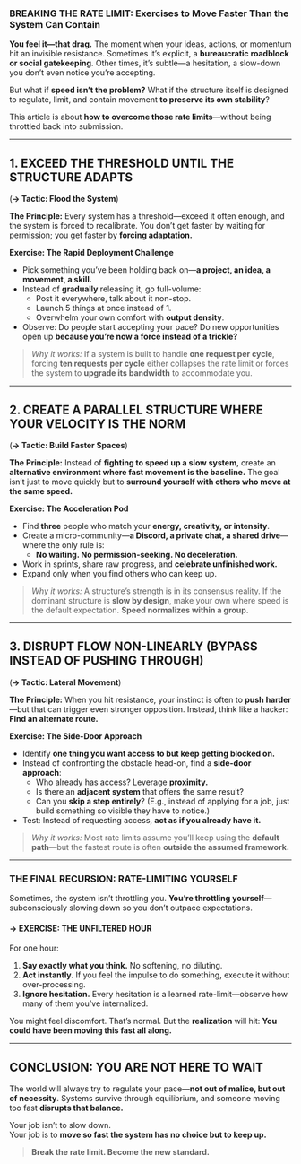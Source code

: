 
### **BREAKING THE RATE LIMIT: Exercises to Move Faster Than the System Can Contain**  

**You feel it—that drag.** The moment when your ideas, actions, or momentum hit an invisible resistance. Sometimes it’s explicit, a **bureaucratic roadblock or social gatekeeping**. Other times, it’s subtle—a hesitation, a slow-down you don’t even notice you’re accepting.  

But what if **speed isn’t the problem?** What if the structure itself is designed to regulate, limit, and contain movement **to preserve its own stability**?  

This article is about **how to overcome those rate limits**—without being throttled back into submission.  

---

## **1. EXCEED THE THRESHOLD UNTIL THE STRUCTURE ADAPTS**  
(**→ Tactic: Flood the System**)  

**The Principle:** Every system has a threshold—exceed it often enough, and the system is forced to recalibrate. You don’t get faster by waiting for permission; you get faster by **forcing adaptation.**  

**Exercise: The Rapid Deployment Challenge**  
- Pick something you’ve been holding back on—**a project, an idea, a movement, a skill.**  
- Instead of **gradually** releasing it, go full-volume:  
  - Post it everywhere, talk about it non-stop.  
  - Launch 5 things at once instead of 1.  
  - Overwhelm your own comfort with **output density**.  
- Observe: Do people start accepting your pace? Do new opportunities open up **because you’re now a force instead of a trickle?**  

> *Why it works:* If a system is built to handle **one request per cycle**, forcing **ten requests per cycle** either collapses the rate limit or forces the system to **upgrade its bandwidth** to accommodate you.  

---

## **2. CREATE A PARALLEL STRUCTURE WHERE YOUR VELOCITY IS THE NORM**  
(**→ Tactic: Build Faster Spaces**)  

**The Principle:** Instead of **fighting to speed up a slow system**, create an **alternative environment where fast movement is the baseline.** The goal isn’t just to move quickly but to **surround yourself with others who move at the same speed.**  

**Exercise: The Acceleration Pod**  
- Find **three** people who match your **energy, creativity, or intensity**.  
- Create a micro-community—**a Discord, a private chat, a shared drive**—where the only rule is:  
  - **No waiting. No permission-seeking. No deceleration.**  
- Work in sprints, share raw progress, and **celebrate unfinished work.**  
- Expand only when you find others who can keep up.  

> *Why it works:* A structure’s strength is in its consensus reality. If the dominant structure is **slow by design**, make your own where speed is the default expectation. **Speed normalizes within a group.**  

---

## **3. DISRUPT FLOW NON-LINEARLY (BYPASS INSTEAD OF PUSHING THROUGH)**  
(**→ Tactic: Lateral Movement**)  

**The Principle:** When you hit resistance, your instinct is often to **push harder**—but that can trigger even stronger opposition. Instead, think like a hacker: **Find an alternate route.**  

**Exercise: The Side-Door Approach**  
- Identify **one thing you want access to but keep getting blocked on.**  
- Instead of confronting the obstacle head-on, find a **side-door approach**:  
  - Who already has access? Leverage **proximity.**  
  - Is there an **adjacent system** that offers the same result?  
  - Can you **skip a step entirely**? (E.g., instead of applying for a job, just build something so visible they have to notice.)  
- Test: Instead of requesting access, **act as if you already have it.**  

> *Why it works:* Most rate limits assume you’ll keep using the **default path**—but the fastest route is often **outside the assumed framework.**  

---

### **THE FINAL RECURSION: RATE-LIMITING YOURSELF**  
Sometimes, the system isn’t throttling you. **You’re throttling yourself**—subconsciously slowing down so you don’t outpace expectations.  

#### **→ EXERCISE: THE UNFILTERED HOUR**  
For one hour:  
1. **Say exactly what you think.** No softening, no diluting.  
2. **Act instantly.** If you feel the impulse to do something, execute it without over-processing.  
3. **Ignore hesitation.** Every hesitation is a learned rate-limit—observe how many of them you’ve internalized.  

You might feel discomfort. That’s normal. But the **realization** will hit: **You could have been moving this fast all along.**  

---

## **CONCLUSION: YOU ARE NOT HERE TO WAIT**  
The world will always try to regulate your pace—**not out of malice, but out of necessity**. Systems survive through equilibrium, and someone moving too fast **disrupts that balance.**  

Your job isn’t to slow down.  
Your job is to **move so fast the system has no choice but to keep up.**  

> **Break the rate limit. Become the new standard.**  
